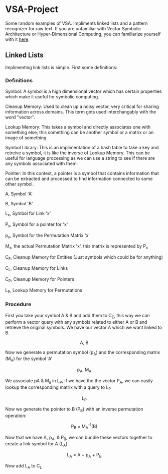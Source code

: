 # VSA-Project

Some random examples of VSA. Impliments linked lists and a pattern recognizer for raw text. If you are unfamiliar with Vector Symbolic Architecture or Hyper-Dimensional Computing, you can familiarize yourself with it [here](https://www.hd-computing.com/).

## Linked Lists

Implimenting link lists is simple. First some definitions:

### Definitions
Symbol: A symbol is a high dimensional vector which has certain properties which make it useful for symbolic computing.

Cleanup Memory: Used to clean up a noisy vector, very critical for sharing information across domains. This term gets used interchangably with the word "vector".

Lookup Memory: This takes a symbol and directly associates one with something else; this something can be another symbol or a matrix or an image of something.

Symbol Library: This is an implimentation of a hash table to take a key and retreive a symbol, it is like the inverse of Lookup Memory. This can be useful for language processing as we can use a string to see if there are any symbols associated with them.

Pointer: In this context, a pointer is a symbol that contains information that can be extracted and processed to find information connected to some other symbol.

A, Symbol 'A'

B, Symbol 'B'

L<sub>x</sub>, Symbol for Link 'x'

P<sub>x</sub>, Symbol for a pointer for 'x'

p<sub>x</sub>, Symbol for the Permutation Matrix 'x'

M<sub>x</sub>, the actual Permutation Matrix 'x', this matrix is represented by P<sub>x</sub>

C<sub>E</sub>, Cleanup Memory for Entities (Just symbols which could be for anything)

C<sub>L</sub>, Cleanup Memory for Links

C<sub>P</sub>, Cleanup Memory for Pointers

L<sub>P</sub>, Lookup Memory for Permutations


### Procedure
First you take your symbol A & B and add them to C<sub>E</sub>, this way we can perform a vector query with any symbols related to either A or B and retrieve the original symbols. We have our vector A which we want linked to B.
<p align="center">
A, B
</p>
Now we generate a permutation symbol (p<sub>A</sub>) and the corresponding matrix (M<sub>A</sub>) for the symbol 'A'
<p align="center">
p<sub>A</sub>, M<sub>A</sub>
</p>
We associate pA & M<sub>a</sub> in L<sub>P</sub>, if we have the the vector P<sub>A</sub>, we can easily lookup the corresponding matrix with a query to L<sub>P</sub>
<p align="center">
L<sub>P</sub>
</p>
Now we generate the pointer to B (P<sub>B</sub>) with an inverse permutation operation:
<p align="center">
P<sub>B</sub> = M<sub>A</sub><sup>-1</sup>(B)
</p>
Now that we have A, p<sub>A</sub>, & P<sub>B</sub>, we can bundle these vectors together to create a link symbol for A (L<sub>A</sub>)
<p align="center">
L<sub>A</sub> = A + p<sub>A</sub> + P<sub>B</sub>
</p>
Now add L<sub>A</sub> to C<sub>L</sub>
